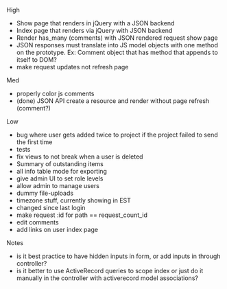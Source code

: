 High
- Show page that renders in jQuery with a JSON backend
- Index page that renders via jQuery with JSON backend
- Render has_many (comments) with JSON rendered request show page
- JSON responses must translate into JS model objects with one method on the prototype. Ex: Comment object that has method that appends to itself to DOM?
- make request updates not refresh page

Med
- properly color js comments
- (done) JSON API create a resource and render without page refresh (comment?)

Low
- bug where user gets added twice to project if the project failed to send the first time
- tests
- fix views to not break when a user is deleted
- Summary of outstanding items
- all info table mode for exporting
- give admin UI to set role levels
- allow admin to manage users
- dummy file-uploads
- timezone stuff, currently showing in EST
- changed since last login
- make request :id for path == request_count_id
- edit comments
- add links on user index page


Notes
- is it best practice to have hidden inputs in form, or add inputs in through controller?
- is it better to use ActiveRecord queries to scope index or just do it manually
in the controller with activerecord model associations?
